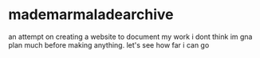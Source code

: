 # mademarmaladearchive
an attempt on creating a website to document my work
i dont think im gna plan much before making anything. let's see how far i can go
